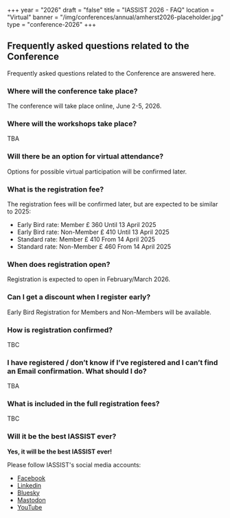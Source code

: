+++
year = "2026"
draft = "false"
title = "IASSIST 2026 - FAQ"
location = "Virtual"
banner = "/img/conferences/annual/amherst2026-placeholder.jpg"
type = "conference-2026"
+++

## Frequently asked questions related to the Conference

Frequently asked questions related to the Conference are answered here.

<!--
### Emergency Contact Details

911 is the emergency number in the US. You should only call 911 if you are in an emergency situation and need immediate help.
-->

### Where will the conference take place?

The conference will take place online, June 2-5, 2026.

<!--
### How to get to UMassAmherst or the hotels from the nearest airports?

TBA
-->

### Where will the workshops take place?

TBA

### Will there be an option for virtual attendance?

Options for possible virtual participation will be confirmed later. 

### What is the registration fee?

The registration fees will be confirmed later, but are expected to be similar to 2025:

- Early Bird rate: Member £ 360 Until 13 April 2025
- Early Bird rate: Non-Member £ 410 Until 13 April 2025
- Standard rate: Member £ 410 From 14 April 2025
- Standard rate: Non-Member £ 460 From 14 April 2025

### When does registration open?

Registration is expected to open in February/March 2026.

### Can I get a discount when I register early?

Early Bird Registration for Members and Non-Members will be available.

### How is registration confirmed?

TBC

### I have registered / don’t know if I’ve registered and I can’t find an Email confirmation. What should I do?

TBA

### What is included in the full registration fees?

TBC

<!--
### What meals are included with registration?

TBC
-->

<!--
### How do I get around in UMassAmherst / Amherst?

TBC, but see [Visit UMassAmherst <span class="fas fa-external-link-alt"></span>](https://www.umass.edu/admissions/undergraduate-admissions/visit) website for more information.
-->
<!--
See [A guide to taking the bus in Bristol <span class="fas fa-external-link-alt"></span>](https://visitbristol.co.uk/blog/post/a-guide-to-taking-the-bus-in-bristol/) by Visit Bristol. The best way to buy your bus tickets is via the [First Bus app <span class="fas fa-external-link-alt"></span>](https://www.firstbus.co.uk/buy-tickets/ways-pay/first-bus-app). For train travellers the [PlusBus <span class="fas fa-external-link-alt"></span>](https://www.gwr.com/your-tickets/ways-to-save/combined-train-and-bus-tickets) is a discounted bus pass that you can buy with your train ticket.

Alternatively, you can get Uber or [hail a taxi <span class="fas fa-external-link-alt"></span>](https://travelwest.info/bristol-taxis/)

You can also [hire bikes and scooters <span class="fas fa-external-link-alt"></span>](https://www.tier.app/en/) to get around locally.
-->

<!--
### What if I have limited mobility in travelling between venues? 

Most of the venues are fairly close together in the city centre but note that Bristol is quite hilly. For information on accessing bus, train and taxi travel in Bristol, especially if you are a wheelchair user, this link may be useful: [Accessible Travel in Bristol <span class="fas fa-external-link-alt"></span>](https://visitbristol.co.uk/plan-your-visit/accessibility-information/accessible-travel/).

### When will the registration desk be available on site to pick up my badge?

Registration will be held at the Mercure Bristol Grand Hotel as follows:

- Wednesday 04 June   08.45 – 16.00
- Thursday 05 June  08.45 – 16.00
- Friday 06 June 08.45 – 12.00

### What is the registration cancellation policy?

All payments are in GBP £ and are non-refundable. However, exceptions for visa-required situations may be possible, please contact us at iassist2025 ( at ) uwe.ac.uk. 

### How do I add my presentation to the conference archive? 

Detailed instructions will be provided later. All presenters are asked to upload their presentation files to IASSIST 2025 conference community on Zenodo, or ask the the IASSIST Communications team to do it for them. 
-->
<!--
All presenters are encouraged to upload a copy of their presentation to the IASSIST 2024 Zenodo Conference Community by following these steps:

- Go to the Zenodo community at https://zenodo.org/communities/iassist2025
- Follow these [instructions for adding materials (PDF)](/conferences/iassist2025/recommended-presentation-metadata-in-zenodo-2025.pdf)
- Please note you will need to create a Zenodo account if you don't already have one. Zenodo is integrated with several other systems such as ORCID and GitHub for easy access.
- If you have issues with uploading your file(s), volunteers at the registration desk during the conference can assist you. Alternatively, you can email programme@lists.iassistdata.org
-->
<!--
### What platform will be used for at-conference synchronous communication?

TBA
-->

<!--
### What are the requirements to obtain a US Visa? 

See https://travel.state.gov/content/travel/en/us-visas/tourism-visit/visitor.html/visa

Please note that even if you don't need a visa, you may need to get an Electronic System for Travel Authorization (ESTA) approval prior to travel.
-->

<!--See [Visa and Travel page](/conferences/iassist2025/visa-and-travel/).-->

<!--
### What is the hotel cost? How do I make hotel reservations? 

When you book with the conference venue directly, and use the code IASSIST2025, the rate of £155.00 per room per night (including breakfast and VAT). This preferential rate cannot be booked through a third-party agent or hotel website.

See [Hotel and accommodations](/conferences/iassist2025/conference-hotel-and-accommodation) for detailed instructions.

### Is there any alternative accommodation?

You may wish to do your own searches on Google Maps or sites such as tripadvisor, Premier Inn and Airbnb.

### Are major Credit Cards accepted everywhere? 

Most major credit card are accepted, but smaller stores may only accept Visa and Mastercard. 

### How can I receive regular updates about the conference? 

Once you have registered, we will send you updates via Email. We will still be updating this website and our social media so please follow those too!
-->
 
### Will it be the best IASSIST ever?

**Yes, it will be the best IASSIST ever!**

Please follow IASSIST's social media accounts:

- [Facebook <span class="fas fa-external-link-alt"></span>](https://www.facebook.com/iassistdata/)
- [Linkedin <span class="fas fa-external-link-alt"></span>](https://www.linkedin.com/company/iassistdata)
- [Bluesky <span class="fas fa-external-link-alt"></span>](https://bsky.app/profile/iassistdata.bsky.social)
- [Mastodon <span class="fas fa-external-link-alt"></span>](https://mastodon.social/@iassistdata)
- [YouTube <span class="fas fa-external-link-alt"></span>](https://www.youtube.com/channel/UC315efmsReDcFbWHpWBmb9g)
